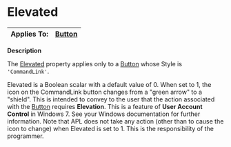 




<h1 class="heading"><span class="name">Elevated</span></h1>

| Applies To: | [Button](./button.md) |
| --- | ---  |


**Description**


The [Elevated](elevated.md) property applies only to a [Button](./button.md) whose Style is `'CommandLink'`.


Elevated is a Boolean scalar with a default value of 0. When set to 1, the icon on the CommandLink button changes from a "green arrow" to a "shield". This is intended to convey to the user that the action associated with the [Button](./button.md) requires **Elevation**. This is a feature of **User Account Control** in Windows 7. See your Windows documentation for further information. Note that APL does not take any action (other than to cause the icon to change) when Elevated is set to 1. This is the responsibility of the programmer.



